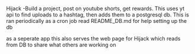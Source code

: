 Hijack -Build a project, post on youtube shorts, get rewards.
This uses  yt api to find uploads to a hashtag, then adds them to a postgresql db.
This is ran periodically as a cron job
read README_DB.md for help setting up the db

as a seperate app this also serves the web page for Hijack which reads from DB to share what others are working on
